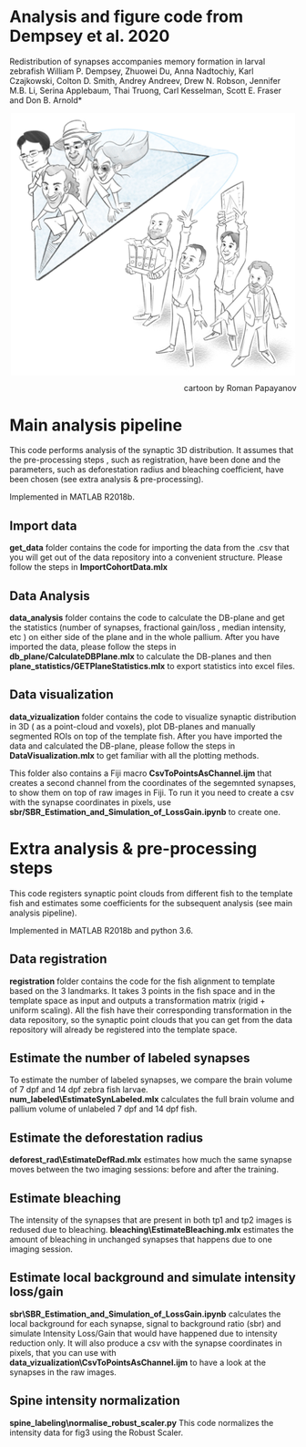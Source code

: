 # Analysis and figure code from Dempsey et al. 2020

Redistribution of synapses accompanies memory formation in larval zebrafish
William P. Dempsey, Zhuowei Du, Anna Nadtochiy, Karl Czajkowski, Colton D. Smith,
Andrey Andreev, Drew N. Robson, Jennifer M.B. Li, Serina Applebaum, Thai Truong, Carl
Kesselman, Scott E. Fraser and Don B. Arnold*

<p align="center">
  <img src="images/paper_cartoon.png" width = "500" align="middle">
</p>
<p align="right">
  cartoon by Roman Papayanov
</p>

# Main analysis pipeline
This code performs analysis of the synaptic 3D distribution. It assumes that the pre-processing steps , such as registration, have been done and the parameters, such as deforestation radius and bleaching coefficient, have been chosen (see extra analysis & pre-processing).

Implemented in MATLAB R2018b.
## Import data
**get_data** folder contains the code for importing the data from the .csv that you will get out of the data repository into a convenient structure. Please follow the steps in **ImportCohortData.mlx**
## Data Analysis
**data_analysis** folder contains the code to calculate the DB-plane and get the statistics (number of synapses, fractional gain/loss , median intensity, etc ) on either side of the plane and in the whole pallium. After you have imported the data, please follow the steps in  **db_plane/CalculateDBPlane.mlx** to calculate the DB-planes and then **plane_statistics/GETPlaneStatistics.mlx** to export statistics into excel files.

## Data visualization

**data_vizualization** folder contains the code to visualize synaptic distribution in 3D ( as a point-cloud and voxels), plot DB-planes and manually segmented ROIs on top of the template fish. After you have imported the data and calculated the DB-plane, please follow the steps in **DataVisualization.mlx** to get familiar with all the plotting methods.

This folder also contains a Fiji macro **CsvToPointsAsChannel.ijm** that creates a second channel from the coordinates of the segemnted synapses, to show them on top of raw images in Fiji. To run it you need to create a csv with the synapse coordinates in pixels, use **sbr/SBR_Estimation_and_Simulation_of_LossGain.ipynb** to create one.

# Extra analysis & pre-processing steps
This code registers synaptic point clouds from different fish to the template fish and estimates some coefficients for the subsequent analysis (see main analysis pipeline).

Implemented in MATLAB R2018b and python 3.6.
## Data registration

**registration** folder contains the code for the fish alignment to template based on the 3 landmarks. It takes 3 points in the fish space and in the template space as input and outputs a transformation matrix (rigid + uniform scaling). All the fish have their corresponding transformation in the data repository, so the synaptic point clouds that you can get from the data repository will already be registered into the template space.

## Estimate the number of labeled synapses
To estimate the number of labeled synapses, we compare the brain volume of  7 dpf and 14 dpf zebra fish larvae. **num_labeled\EstimateSynLabeled.mlx** calculates the full brain volume and pallium volume of unlabeled 7 dpf and 14 dpf fish.

## Estimate the deforestation radius
**deforest_rad\EstimateDefRad.mlx**  estimates how much the same synapse moves between the two imaging sessions: before and after the training.

## Estimate bleaching
The intensity of the synapses that are present in both tp1 and tp2 images is redused due to bleaching. **bleaching\EstimateBleaching.mlx** estimates the amount of bleaching in unchanged synapses that happens due to one imaging session.

## Estimate local background and simulate intensity loss/gain
**sbr\SBR_Estimation_and_Simulation_of_LossGain.ipynb** calculates the local background for each synapse, signal to background ratio (sbr) and simulate Intensity Loss/Gain that would have happened due to intensity reduction only. It will also produce a csv with the synapse coordinates in pixels, that you can use with **data_vizualization\CsvToPointsAsChannel.ijm** to have a look at the synapses in the raw images. 

## Spine intensity normalization
**spine_labeling\normalise_robust_scaler.py** This code normalizes the intensity data for fig3 using the Robust Scaler.
